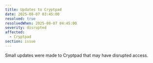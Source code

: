 ```yaml
---
title: Updates to Cryptpad
date: 2025-08-07 03:45:00
resolved: true
resolvedWhen: 2025-08-07 04:45:00
severity: disrupted
affected:
  - Cryptpad
section: issue
---
```


Small updates were made to Cryptpad that may have disrupted access.

